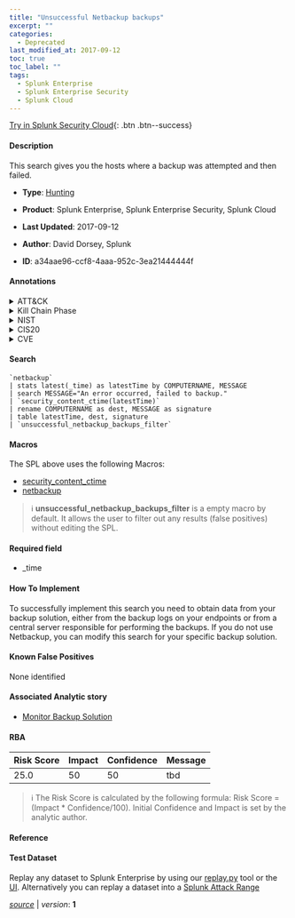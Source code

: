 ```yaml
---
title: "Unsuccessful Netbackup backups"
excerpt: ""
categories:
  - Deprecated
last_modified_at: 2017-09-12
toc: true
toc_label: ""
tags:
  - Splunk Enterprise
  - Splunk Enterprise Security
  - Splunk Cloud
---
```




[Try in Splunk Security Cloud](https://www.splunk.com/en_us/products/cyber-security.html){: .btn .btn--success}

#### Description

This search gives you the hosts where a backup was attempted and then failed.

- **Type**: [Hunting](https://github.com/splunk/security_content/wiki/Detection-Analytic-Types)
- **Product**: Splunk Enterprise, Splunk Enterprise Security, Splunk Cloud

- **Last Updated**: 2017-09-12
- **Author**: David Dorsey, Splunk
- **ID**: a34aae96-ccf8-4aaa-952c-3ea21444444f


#### Annotations

<details>
  <summary>ATT&CK</summary>

<div markdown="1">

</div>
</details>


<details>
  <summary>Kill Chain Phase</summary>

<div markdown="1">

* Exploitation


</div>
</details>


<details>
  <summary>NIST</summary>

<div markdown="1">

* PR.IP



</div>
</details>

<details>
  <summary>CIS20</summary>

<div markdown="1">

* CIS 10



</div>
</details>

<details>
  <summary>CVE</summary>

<div markdown="1">


</div>
</details>

#### Search 

```
`netbackup` 
| stats latest(_time) as latestTime by COMPUTERNAME, MESSAGE 
| search MESSAGE="An error occurred, failed to backup." 
| `security_content_ctime(latestTime)` 
| rename COMPUTERNAME as dest, MESSAGE as signature 
| table latestTime, dest, signature 
| `unsuccessful_netbackup_backups_filter`
```

#### Macros
The SPL above uses the following Macros:
* [security_content_ctime](https://github.com/splunk/security_content/blob/develop/macros/security_content_ctime.yml)
* [netbackup](https://github.com/splunk/security_content/blob/develop/macros/netbackup.yml)

> :information_source:
> **unsuccessful_netbackup_backups_filter** is a empty macro by default. It allows the user to filter out any results (false positives) without editing the SPL.

#### Required field
* _time


#### How To Implement
To successfully implement this search you need to obtain data from your backup solution, either from the backup logs on your endpoints or from a central server responsible for performing the backups. If you do not use Netbackup, you can modify this search for your specific backup solution.

#### Known False Positives
None identified

#### Associated Analytic story
* [Monitor Backup Solution](/stories/monitor_backup_solution)




#### RBA

| Risk Score  | Impact      | Confidence   | Message      |
| ----------- | ----------- |--------------|--------------|
| 25.0 | 50 | 50 | tbd |


> :information_source:
> The Risk Score is calculated by the following formula: Risk Score = (Impact * Confidence/100). Initial Confidence and Impact is set by the analytic author. 

#### Reference


#### Test Dataset
Replay any dataset to Splunk Enterprise by using our [replay.py](https://github.com/splunk/attack_data#using-replaypy) tool or the [UI](https://github.com/splunk/attack_data#using-ui).
Alternatively you can replay a dataset into a [Splunk Attack Range](https://github.com/splunk/attack_range#replay-dumps-into-attack-range-splunk-server)



[*source*](https://github.com/splunk/security_content/tree/develop/detections/deprecated/unsuccessful_netbackup_backups.yml) \| *version*: **1**
